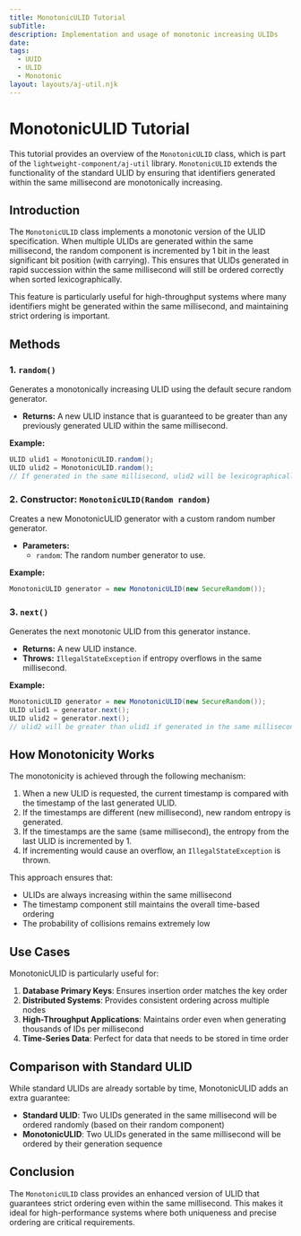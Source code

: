 ```yaml
---
title: MonotonicULID Tutorial
subTitle: 
description: Implementation and usage of monotonic increasing ULIDs
date: 
tags:
  - UUID
  - ULID
  - Monotonic
layout: layouts/aj-util.njk
---
```


# MonotonicULID Tutorial

This tutorial provides an overview of the `MonotonicULID` class, which is part of the `lightweight-component/aj-util` library. `MonotonicULID` extends the functionality of the standard ULID by ensuring that identifiers generated within the same millisecond are monotonically increasing.

## Introduction

The `MonotonicULID` class implements a monotonic version of the ULID specification. When multiple ULIDs are generated within the same millisecond, the random component is incremented by 1 bit in the least significant bit position (with carrying). This ensures that ULIDs generated in rapid succession within the same millisecond will still be ordered correctly when sorted lexicographically.

This feature is particularly useful for high-throughput systems where many identifiers might be generated within the same millisecond, and maintaining strict ordering is important.

## Methods

### 1. `random()`

Generates a monotonically increasing ULID using the default secure random generator.

* **Returns:** A new ULID instance that is guaranteed to be greater than any previously generated ULID within the same millisecond.

**Example:**

```java
ULID ulid1 = MonotonicULID.random();
ULID ulid2 = MonotonicULID.random();
// If generated in the same millisecond, ulid2 will be lexicographically greater than ulid1
```

### 2. Constructor: `MonotonicULID(Random random)`

Creates a new MonotonicULID generator with a custom random number generator.

* **Parameters:**
  * `random`: The random number generator to use.

**Example:**

```java
MonotonicULID generator = new MonotonicULID(new SecureRandom());
```

### 3. `next()`

Generates the next monotonic ULID from this generator instance.

* **Returns:** A new ULID instance.
* **Throws:** `IllegalStateException` if entropy overflows in the same millisecond.

**Example:**

```java
MonotonicULID generator = new MonotonicULID(new SecureRandom());
ULID ulid1 = generator.next();
ULID ulid2 = generator.next();
// ulid2 will be greater than ulid1 if generated in the same millisecond
```

## How Monotonicity Works

The monotonicity is achieved through the following mechanism:

1. When a new ULID is requested, the current timestamp is compared with the timestamp of the last generated ULID.
2. If the timestamps are different (new millisecond), new random entropy is generated.
3. If the timestamps are the same (same millisecond), the entropy from the last ULID is incremented by 1.
4. If incrementing would cause an overflow, an `IllegalStateException` is thrown.

This approach ensures that:
- ULIDs are always increasing within the same millisecond
- The timestamp component still maintains the overall time-based ordering
- The probability of collisions remains extremely low

## Use Cases

MonotonicULID is particularly useful for:

1. **Database Primary Keys**: Ensures insertion order matches the key order
2. **Distributed Systems**: Provides consistent ordering across multiple nodes
3. **High-Throughput Applications**: Maintains order even when generating thousands of IDs per millisecond
4. **Time-Series Data**: Perfect for data that needs to be stored in time order

## Comparison with Standard ULID

While standard ULIDs are already sortable by time, MonotonicULID adds an extra guarantee:

- **Standard ULID**: Two ULIDs generated in the same millisecond will be ordered randomly (based on their random component)
- **MonotonicULID**: Two ULIDs generated in the same millisecond will be ordered by their generation sequence

## Conclusion

The `MonotonicULID` class provides an enhanced version of ULID that guarantees strict ordering even within the same millisecond. This makes it ideal for high-performance systems where both uniqueness and precise ordering are critical requirements.